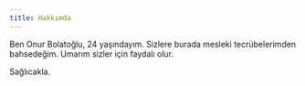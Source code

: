 ```yaml
---
title: Hakkımda
---
```

Ben Onur Bolatoğlu, 24 yaşındayım. Sizlere burada mesleki tecrübelerimden bahsedeğim.
Umarım sizler için faydalı olur.

Sağlıcakla.
